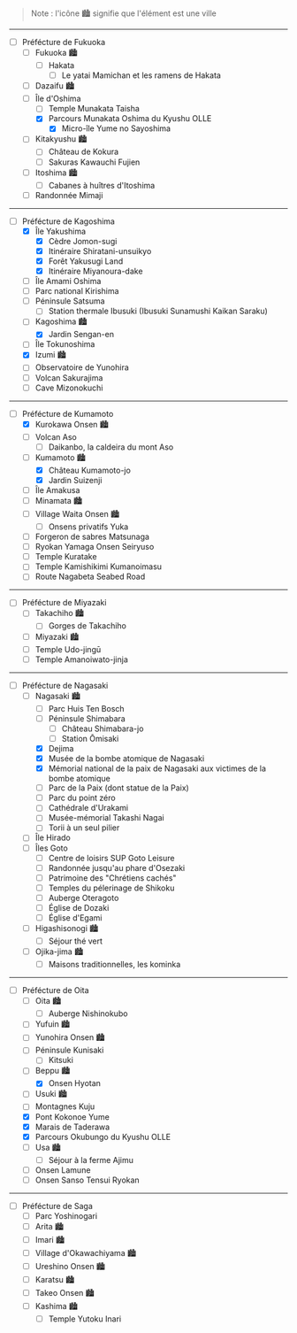 > Note : l'icône 🏙️ signifie que l'élément est une ville
___
- [ ] Préfécture de Fukuoka
  - [ ] Fukuoka 🏙️
    - [ ] Hakata
      - [ ] Le yatai Mamichan et les ramens de Hakata
  - [ ] Dazaifu 🏙️
  - [ ] Île d'Oshima
    - [ ] Temple Munakata Taisha
    - [x] Parcours Munakata Oshima du Kyushu OLLE
      - [x] Micro-île Yume no Sayoshima
  - [ ] Kitakyushu 🏙️
    - [ ] Château de Kokura
    - [ ] Sakuras Kawauchi Fujien
  - [ ] Itoshima 🏙️
    - [ ] Cabanes à huîtres d'Itoshima
  - [ ] Randonnée Mimaji
___
- [ ] Préfécture de Kagoshima
  - [x] Île Yakushima
    - [x] Cèdre Jomon-sugi
    - [x] Itinéraire Shiratani-unsuikyo
    - [x] Forêt Yakusugi Land
    - [x] Itinéraire Miyanoura-dake
  - [ ] Île Amami Oshima
  - [ ] Parc national Kirishima
  - [ ] Péninsule Satsuma
    - [ ] Station thermale Ibusuki (Ibusuki Sunamushi Kaikan Saraku)
  - [ ] Kagoshima 🏙️
    - [x] Jardin Sengan-en
  - [ ] Île Tokunoshima
  - [x] Izumi 🏙️
  - [ ] Observatoire de Yunohira
  - [ ] Volcan Sakurajima
  - [ ] Cave Mizonokuchi
___
- [ ] Préfécture de Kumamoto
  - [x] Kurokawa Onsen 🏙️
  - [ ] Volcan Aso
    - [ ] Daikanbo, la caldeira du mont Aso
  - [ ] Kumamoto 🏙️
    - [x] Château Kumamoto-jo
    - [x] Jardin Suizenji
  - [ ] Île Amakusa
  - [ ] Minamata 🏙️
  - [ ] Village Waita Onsen 🏙️
    - [ ] Onsens privatifs Yuka
  - [ ] Forgeron de sabres Matsunaga
  - [ ] Ryokan Yamaga Onsen Seiryuso
  - [ ] Temple Kuratake
  - [ ] Temple Kamishikimi Kumanoimasu
  - [ ] Route Nagabeta Seabed Road
___
- [ ] Préfécture de Miyazaki
  - [ ] Takachiho 🏙️
    - [ ] Gorges de Takachiho
  - [ ] Miyazaki 🏙️
  - [ ] Temple Udo-jingū
  - [ ] Temple Amanoiwato-jinja
___
- [ ] Préfécture de Nagasaki
  - [ ] Nagasaki 🏙️
    - [ ] Parc Huis Ten Bosch
    - [ ] Péninsule Shimabara
      - [ ] Château Shimabara-jo
      - [ ] Station Ōmisaki
    - [x] Dejima
    - [x] Musée de la bombe atomique de Nagasaki
    - [x] Mémorial national de la paix de Nagasaki aux victimes de la bombe atomique
    - [ ] Parc de la Paix (dont statue de la Paix)
    - [ ] Parc du point zéro
    - [ ] Cathédrale d'Urakami
    - [ ] Musée-mémorial Takashi Nagai
    - [ ] Torii à un seul pilier
  - [ ] Île Hirado
  - [ ] Îles Goto
    - [ ] Centre de loisirs SUP Goto Leisure
    - [ ] Randonnée jusqu'au phare d'Osezaki
    - [ ] Patrimoine des "Chrétiens cachés"
    - [ ] Temples du pélerinage de Shikoku
    - [ ] Auberge Oteragoto
    - [ ] Église de Dozaki
    - [ ] Église d'Egami
  - [ ] Higashisonogi 🏙️
    - [ ] Séjour thé vert
  - [ ] Ojika-jima 🏙️
    - [ ] Maisons traditionnelles, les kominka
___
- [ ] Préfécture de Oita
  - [ ] Oita 🏙️
    - [ ] Auberge Nishinokubo
  - [ ] Yufuin 🏙️
  - [ ] Yunohira Onsen 🏙️
  - [ ] Péninsule Kunisaki
    - [ ] Kitsuki
  - [ ] Beppu 🏙️
    - [x] Onsen Hyotan
  - [ ] Usuki 🏙️
  - [ ] Montagnes Kuju
  - [x] Pont Kokonoe Yume
  - [x] Marais de Taderawa
  - [x] Parcours Okubungo du Kyushu OLLE
  - [ ] Usa 🏙️
    - [ ] Séjour à la ferme Ajimu
  - [ ] Onsen Lamune
  - [ ] Onsen Sanso Tensui Ryokan
___
- [ ] Préfécture de Saga
  - [ ] Parc Yoshinogari
  - [ ] Arita 🏙️
  - [ ] Imari 🏙️
  - [ ] Village d'Okawachiyama 🏙️
  - [ ] Ureshino Onsen 🏙️
  - [ ] Karatsu 🏙️
  - [ ] Takeo Onsen 🏙️
  - [ ] Kashima 🏙️
    - [ ] Temple Yutoku Inari